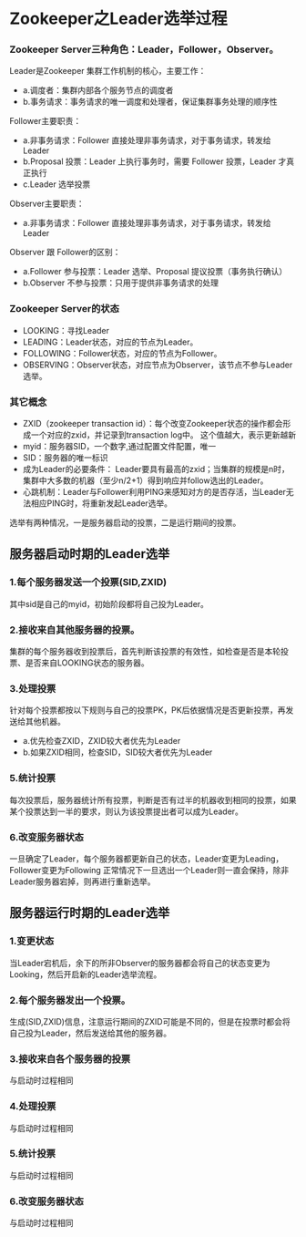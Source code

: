 # Zookeeper之Leader选举过程

### Zookeeper Server三种角色：Leader，Follower，Observer。

Leader是Zookeeper 集群工作机制的核心，主要工作：

- a.调度者：集群内部各个服务节点的调度者
- b.事务请求：事务请求的唯一调度和处理者，保证集群事务处理的顺序性

Follower主要职责：

- a.非事务请求：Follower 直接处理非事务请求，对于事务请求，转发给 Leader
- b.Proposal 投票：Leader 上执行事务时，需要 Follower 投票，Leader 才真正执行
- c.Leader 选举投票

Observer主要职责：

- a.非事务请求：Follower 直接处理非事务请求，对于事务请求，转发给 Leader

Observer 跟 Follower的区别：

- a.Follower 参与投票：Leader 选举、Proposal 提议投票（事务执行确认）
- b.Observer 不参与投票：只用于提供非事务请求的处理

### Zookeeper Server的状态

- LOOKING：寻找Leader
- LEADING：Leader状态，对应的节点为Leader。
- FOLLOWING：Follower状态，对应的节点为Follower。
- OBSERVING：Observer状态，对应节点为Observer，该节点不参与Leader选举。

### 其它概念

- ZXID（zookeeper transaction id）：每个改变Zookeeper状态的操作都会形成一个对应的zxid，并记录到transaction log中。 这个值越大，表示更新越新
- myid：服务器SID，一个数字,通过配置文件配置，唯一
- SID：服务器的唯一标识
- 成为Leader的必要条件： Leader要具有最高的zxid；当集群的规模是n时，集群中大多数的机器（至少n/2+1）得到响应并follow选出的Leader。
- 心跳机制：Leader与Follower利用PING来感知对方的是否存活，当Leader无法相应PING时，将重新发起Leader选举。

选举有两种情况，一是服务器启动的投票，二是运行期间的投票。

## 服务器启动时期的Leader选举

### 1.每个服务器发送一个投票(SID,ZXID)

其中sid是自己的myid，初始阶段都将自己投为Leader。

### 2.接收来自其他服务器的投票。

集群的每个服务器收到投票后，首先判断该投票的有效性，如检查是否是本轮投票、是否来自LOOKING状态的服务器。

### 3.处理投票

针对每个投票都按以下规则与自己的投票PK，PK后依据情况是否更新投票，再发送给其他机器。

- a.优先检查ZXID，ZXID较大者优先为Leader
- b.如果ZXID相同，检查SID，SID较大者优先为Leader

### 5.统计投票

每次投票后，服务器统计所有投票，判断是否有过半的机器收到相同的投票，如果某个投票达到一半的要求，则认为该投票提出者可以成为Leader。

### 6.改变服务器状态

一旦确定了Leader，每个服务器都更新自己的状态，Leader变更为Leading，Follower变更为Following 正常情况下一旦选出一个Leader则一直会保持，除非Leader服务器宕掉，则再进行重新选举。





## 服务器运行时期的Leader选举

### 1.变更状态

当Leader宕机后，余下的所非Observer的服务器都会将自己的状态变更为Looking，然后开启新的Leader选举流程。

### 2.每个服务器发出一个投票。

生成(SID,ZXID)信息，注意运行期间的ZXID可能是不同的，但是在投票时都会将自己投为Leader，然后发送给其他的服务器。

### 3.接收来自各个服务器的投票

与启动时过程相同

### 4.处理投票

与启动时过程相同

### 5.统计投票

与启动时过程相同

### 6.改变服务器状态

与启动时过程相同